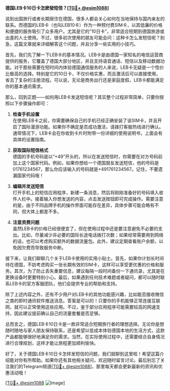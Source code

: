 **德国LEB卡10日卡怎麽發短信？[[TG💪+ @esim1088](https://t.me/s/esim1088)]**

说到出国旅行或者长期居住在德国，很多人都会关心如何在当地保持与国内亲友的联系。而德国的LEB卡（也叫LEB10卡）作为一种预付费SIM卡，以其低廉的价格和便捷的服务吸引了众多用户。尤其是它的“10日卡”，非常适合短期到德国旅游或出差的人士使用。不过，很多初次使用的朋友可能会问：这种卡怎么发短信呢？别急，这篇文章就来详细解答这个问题，并且分享一些实用的小技巧。

首先，我们先了解一下LEB卡的基本情况。LEB卡是由德国一家知名的电信运营商提供的服务，它覆盖了德国大部分地区，并且支持语音通话、短信以及移动数据功能。对于那些需要在短时间内体验德国通信服务的人来说，LEB卡无疑是一个性价比极高的选择。特别是它的10日卡，不仅价格实惠，而且激活后可以直接使用，省去了复杂的注册流程。可以说，无论是商务出行还是家庭度假，LEB卡都能满足你的基本通讯需求。

那么，回到正题——如何用LEB卡发送短信呢？其实整个过程非常简单，只要你按照以下步骤操作即可：

1. **检查手机设置**  
   在使用LEB卡之前，你需要确保自己的手机已经正确安装了该SIM卡，并且开启了国际漫游功能。如果你不确定是否成功激活，请拨打客服热线进行确认。通常情况下，LEB卡会在你收到卡片时附带一份详细的使用说明书，上面会有具体的设置指南。

2. **获取国际短信格式**  
   德国的手机号码是以“+49”开头的，所以在发送短信时，你需要在对方号码前加上这个国家代码。例如，如果你想给一个德国朋友发送短信，他的号码是01761234567，那么你应该输入的号码就是+491761234567。记住，不要遗漏国家代码哦！

3. **编辑并发送短信**  
   打开手机上的短信应用程序，新建一条消息，然后将刚刚准备好的号码填入收件人栏中。接着输入你想发送的内容，点击发送按钮即可完成操作。需要注意的是，由于不同品牌手机的操作界面可能存在差异，具体步骤可能会略有不同，但大体上都差不多。

4. **注意资费问题**  
   虽然LEB卡的价格已经很便宜了，但在使用过程中还是要注意避免不必要的支出。比如，尽量减少非必要的国际长途电话拨打次数；如果经常需要用到网络的话，也可以考虑购买额外的数据流量包。此外，建议定期查看账户余额，以免因欠费而导致服务中断。

接下来，让我们聊聊几个关于LEB卡使用的实用小贴士。首先，如果你计划长时间待在德国，不妨考虑购买一张长期有效的SIM卡，这样可以享受更优惠的价格和服务。其次，为了防止丢失重要信息，建议每隔一段时间备份一下通讯录，尤其是在更换设备时更要特别小心。最后，如果遇到任何技术难题或者疑问，都可以随时联系LEB卡的官方客服团队，他们会提供专业的帮助和支持。

除了上述内容之外，还有不少用户对LEB卡的其他功能感兴趣，比如能否接收微信之类的即时通讯软件推送消息。答案是可以的！只要你的手机能够正常连接互联网，就可以正常使用这些应用。不过，鉴于部分应用程序可能需要较高的网速支持，因此建议提前确认自己的流量套餐是否足够。

总而言之，德国LEB卡10日卡是一款非常适合短期旅行者的理想选择。无论你是想随时随地与家人朋友保持联系，还是希望以低成本体验德国本地的生活方式，这款产品都能够很好地满足你的需求。当然，在实际使用过程中，还需要结合自身情况进行合理规划，这样才能让旅程更加顺利愉快。

好了，关于德国LEB卡10日卡怎样发短信的问题，我们就聊到这里啦！希望这篇介绍能对你有所帮助。如果你还有其他相关疑问，欢迎随时留言讨论。最后别忘了关注我们的Telegram频道[[TG💪+ @esim1088](https://t.me/s/esim1088)]，那里每天都会更新最新的资讯和优惠活动哦！

[[TG💪+ @esim1088](https://t.me/s/esim1088) ![Image](https://i.postimg.cc/4NQfJmqS/Snipaste-2025-05-13-00-14-12.png)]
